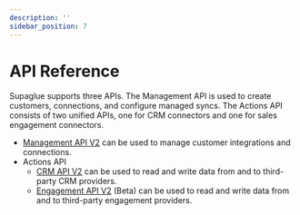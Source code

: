 ```yaml
---
description: ''
sidebar_position: 7
---
```


# API Reference

Supaglue supports three APIs. The Management API is used to create customers, connections, and configure managed syncs. The Actions API consists of two unified APIs, one for CRM connectors and one for sales engagement connectors.

- [Management API V2](api/v2/mgmt) can be used to manage customer integrations and connections. 
- Actions API
    - [CRM API V2](api/v2/crm) can be used to read and write data from and to third-party CRM providers.
    - [Engagement API V2](api/v2/engagement) (Beta) can be used to read and write data from and to third-party engagement providers.
